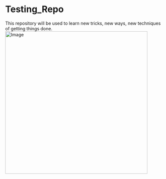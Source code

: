 # Testing_Repo
This repository will be used to learn new tricks, new ways, new techniques of getting things done.
<img width="452" alt="Image" src="https://github.com/user-attachments/assets/fa3c6b69-b17a-42ec-95be-a91430852e84" />
